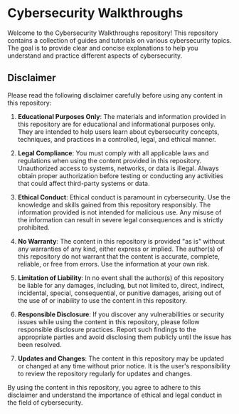 # Cybersecurity Walkthroughs

Welcome to the Cybersecurity Walkthroughs repository! This repository contains a collection of guides and tutorials on various cybersecurity topics. The goal is to provide clear and concise explanations to help you understand and practice different aspects of cybersecurity.

## Disclaimer

Please read the following disclaimer carefully before using any content in this repository:

1. **Educational Purposes Only**: The materials and information provided in this repository are for educational and informational purposes only. They are intended to help users learn about cybersecurity concepts, techniques, and practices in a controlled, legal, and ethical manner.

2. **Legal Compliance**: You must comply with all applicable laws and regulations when using the content provided in this repository. Unauthorized access to systems, networks, or data is illegal. Always obtain proper authorization before testing or conducting any activities that could affect third-party systems or data.

3. **Ethical Conduct**: Ethical conduct is paramount in cybersecurity. Use the knowledge and skills gained from this repository responsibly. The information provided is not intended for malicious use. Any misuse of the information can result in severe legal consequences and is strictly prohibited.

4. **No Warranty**: The content in this repository is provided "as is" without any warranties of any kind, either express or implied. The author(s) of this repository do not warrant that the content is accurate, complete, reliable, or free from errors. Use the information at your own risk.

5. **Limitation of Liability**: In no event shall the author(s) of this repository be liable for any damages, including, but not limited to, direct, indirect, incidental, special, consequential, or punitive damages, arising out of the use of or inability to use the content in this repository.

6. **Responsible Disclosure**: If you discover any vulnerabilities or security issues while using the content in this repository, please follow responsible disclosure practices. Report such findings to the appropriate parties and avoid disclosing them publicly until the issue has been resolved.

7. **Updates and Changes**: The content in this repository may be updated or changed at any time without prior notice. It is the user's responsibility to review the repository regularly for updates and changes.

By using the content in this repository, you agree to adhere to this disclaimer and understand the importance of ethical and legal conduct in the field of cybersecurity.
